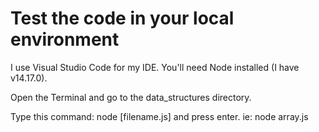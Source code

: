 # Test the code in your local environment
I use Visual Studio Code for my IDE. You'll need Node installed (I have v14.17.0).

Open the Terminal and go to the data_structures directory. 

Type this command: node [filename.js] and press enter. 
ie: node array.js